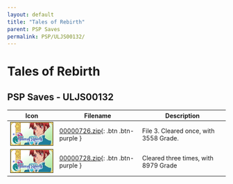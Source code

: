 ```yaml
---
layout: default
title: "Tales of Rebirth"
parent: PSP Saves
permalink: PSP/ULJS00132/
---
```

# Tales of Rebirth

## PSP Saves - ULJS00132

| Icon | Filename | Description |
|------|----------|-------------|
| ![Tales of Rebirth](ICON0.PNG) | [00000726.zip](00000726.zip){: .btn .btn-purple } | File 3. Cleared once, with 3558 Grade. |
| ![Tales of Rebirth](ICON0.PNG) | [00000728.zip](00000728.zip){: .btn .btn-purple } | Cleared three times, with 8979 Grade |
